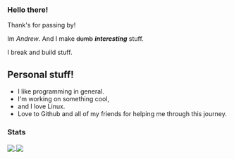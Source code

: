 ### Hello there!

Thank's for passing by!

Im *Andrew*. And I make ~~dumb~~ ***interesting*** stuff.

I break and build stuff.

## Personal stuff!

 - I like programming in general.
 - I'm working on something cool, 
 - and I love Linux.
 - Love to Github and all of my friends for helping me through this journey. 
  
### Stats

<a href="https://github.com/anuraghazra/github-readme-stats">
  <img align="center" src="https://github-readme-stats.vercel.app/api/pin/?username=alexfeed1990&repo=github-readme-stats" />
</a>
<a href="https://github.com/anuraghazra/convoychat">
  <img align="center" src="https://github-readme-stats.vercel.app/api/pin/?username=alexfeed1990&repo=convoychat" />
</a>

